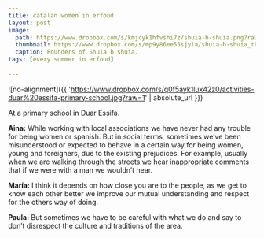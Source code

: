 ```yaml
---
title: catalan women in erfoud
layout: post
image:
  path: https://www.dropbox.com/s/kmjcyk1hfvshi7z/shuia-b-shuia.png?raw=1
  thumbnail: https://www.dropbox.com/s/mp9y86ee55sjyla/shuia-b-shuia_thumbnail.png?raw=1
  caption: Founders of Shuia b shuia.
tags: [every summer in erfoud]
    
---
```


![no-alignment]({{ 'https://www.dropbox.com/s/q0f5ayk1lux42z0/activities-duar%20essifa-primary-school.jpg?raw=1' | absolute_url }})
  <figcaption>At a primary school in Duar Essifa.</figcaption>

**Aina:** While working with local associations we have never had any trouble for being women or spanish. But in social terms, sometimes we’ve been misunderstood or expected to behave in a certain way for being women, young and foreigners, due to the existing prejudices. For example, usually when we are walking through the streets we hear inappropriate comments that if we were with a man we wouldn’t hear.

**María:** I think it depends on how close you are to the people, as we get to know each other better we improve our mutual understanding and respect for the others way of doing.

**Paula:** But sometimes we have to be careful with what we do and say to don’t disrespect the culture and traditions of the area.
